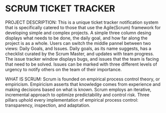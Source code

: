 # SCRUM TICKET TRACKER
PROJECT DESCRIPTION:
This is a unique ticket tracker notification system that is specifically catered to those that use the Agile(Scrum) framework for developing simple and complex projects. A simple three column desing displays what needs to be done, the daily goal, and how far along the project is as a whole. Users can switch the middle pannel between two views: Daily Goals, and Issues. Daily goals, as its name suggests, has a checklist curated by the Scrum Master, and updates with team progress. The issue tracker window displays bugs, and issues that the team is facing that need to be solved. Issues can be marked with three different levels of urgency to notify others on the team of their importance.

WHAT IS SCRUM: Scrum is founded on empirical process control theory, or empiricism. Empiricism asserts that
knowledge comes from experience and making decisions based on what is known. Scrum
employs an iterative, incremental approach to optimize predictability and control risk.
Three pillars uphold every implementation of empirical process control: transparency,
inspection, and adaptation.
